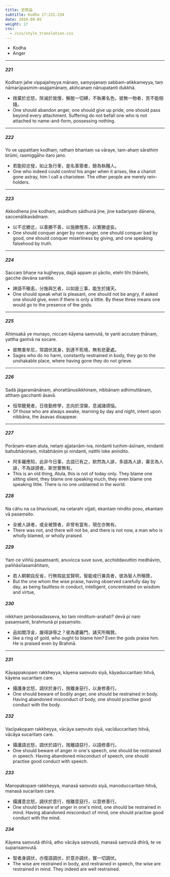 ```yaml
---
title: 忿怒品
subtitle: Kodha 17:221-234
date: 2016-09-05
weight: 17
css:
  - /css/style_translation.css
---
```


- Kodha
- Anger

---

##### 221

Kodhaṃ jahe vippajaheyya mānaṃ, saṃyojanaṃ sabbam-atikkameyya, taṃ nāmarūpasmim-asajjamānaṃ, akiñcanaṃ nānupatanti dukkhā.

- 捨棄於忿怒，除滅於我慢，解脫一切縛，不執著名色，彼無一物者，苦不能相隨。
- One should abandon anger, one should give up pride, one should pass beyond every attachment. Suffering do not befall one who is not attached to name-and-form, possessing nothing.

---

##### 222

Yo ve uppatitaṃ kodhaṃ, rathaṃ bhantaṃ va vāraye, tam-ahaṃ sārathiṃ brūmi, rasmiggāho itaro jano.

- 若能抑忿發，如止急行車，是名善禦者，餘為執韁人。
- One who indeed could control his anger when it arises, like a chariot gone astray, him I call a charioteer. The other people are merely rein-holders.

---

##### 223

Akkodhena jine kodhaṃ, asādhuṃ sādhunā jine, jine kadariyaṃ dānena, saccenālikavādinaṃ.

- 以不忿勝忿，以善勝不善，以施勝慳吝，以實勝虛妄。
- One should conquer anger by non-anger, one should conquer bad by good, one should conquer miserliness by giving, and one speaking falsehood by truth.

---

##### 224

Saccaṃ bhaṇe na kujjheyya, dajjā appam pi yācito, etehi tīhi ṭhānehi, gacche devāna santike.

- 諦語不瞋恚，分施與乞者，以如是三事，能生於諸天。
- One should speak what is pleasant, one should not be angry, if asked one should give, even if there is only a little. By these three means one would go to the presence of the gods.

---

##### 225

Ahiṃsakā ye munayo, niccaṃ kāyena saṃvutā, te yanti accutaṃ ṭhānaṃ, yattha gantvā na socare.

- 彼無害牟尼，常調伏其身，到達不死境，無有悲憂處。
- Sages who do no harm, constantly restrained in body, they go to the unshakable place, where having gone they do not grieve.

---

##### 226

Sadā jāgaramānānaṃ, ahorattānusikkhinaṃ, nibbānaṃ adhimuttānaṃ, atthaṃ gacchanti āsavā.

- 恒常醒覺者，日夜勤修學，志向於涅槃，息滅諸煩惱。
- Of those who are always awake, learning by day and night, intent upon nibbāna, the āsavas disappear.

---

##### 227

Porāṇam-etaṃ atula, netaṃ ajjatanām-iva, nindanti tuṇhim-āsīnaṃ, nindanti bahubhāṇinaṃ, mitabhāṇim pi nindanti, natthi loke anindito.

- 阿多羅應知，此非今日事，古語已有之，默然為人誹，多語為人誹，寡言為人誹，不為誹謗者，斯世實無有。
- This is an old thing, Atula, this is not of today only. They blame one sitting silent, they blame one speaking much, they even blame one speaking little. There is no one unblamed in the world.

##### 228

Na cāhu na ca bhavissati, na cetarahi vijjati, ekantaṃ nindito poso, ekantaṃ vā pasaṃsito.

- 全被人誹者，或全被贊者，非曾有當有，現在亦無有。
- There was not, and there will not be, and there is not now, a man who is wholly blamed, or wholly praised.

##### 229

Yaṃ ce viññū pasaṃsanti, anuvicca suve suve, acchiddavuttiṃ medhāviṃ, paññāsīlasamāhitaṃ,

- 若人朝朝自反省，行無瑕疵並賢明，智能戒行兼具者，彼為智人所稱贊，
- But the one whom the wise praise, having observed carefully day by day, as being faultless in conduct, intelligent, concentrated on wisdom and virtue,

##### 230

nikkhaṃ jambonadasseva, ko taṃ ninditum-arahati? devā pi naṃ pasaṃsanti, brahmunā pi pasaṃsito.

- 品如閻浮金，誰得誹辱之？彼為婆羅門，諸天所稱贊。
- like a ring of gold, who ought to blame him? Even the gods praise him. He is praised even by Brahmā.

---

##### 231

Kāyappakopaṃ rakkheyya, kāyena saṃvuto siyā, kāyaduccaritaṃ hitvā, kāyena sucaritaṃ care.

- 攝護身忿怒，調伏於身行，捨離身惡行，以身修善行。
- One should beware of bodily anger, one should be restrained in body. Having abandoned misconduct of body, one should practise good conduct with the body.

##### 232

Vacīpakopaṃ rakkheyya, vācāya saṃvuto siyā, vacīduccaritaṃ hitvā, vācāya sucaritaṃ care.

- 攝護語忿怒，調伏於語行，捨離語惡行，以語修善行。
- One should beware of anger in one's speech, one should be restrained in speech. Having abandoned misconduct of speech, one should practise good conduct with speech.

##### 233

Manopakopaṃ rakkheyya, manasā saṃvuto siyā, manoduccaritaṃ hitvā, manasā sucaritaṃ care.

- 攝護意忿怒，調伏於意行，捨離意惡行，以意修善行。
- One should beware of anger in one's mind, one should be restrained in mind. Having abandoned misconduct of mind, one should practise good conduct with the mind.

##### 234

Kāyena saṃvutā dhīrā, atho vācāya saṃvutā, manasā saṃvutā dhīrā, te ve suparisaṃvutā.

- 智者身調伏，亦復語調伏，於意亦調伏，實一切調伏。
- The wise are restrained in body, and restrained in speech, the wise are restrained in mind. They indeed are well restrained.